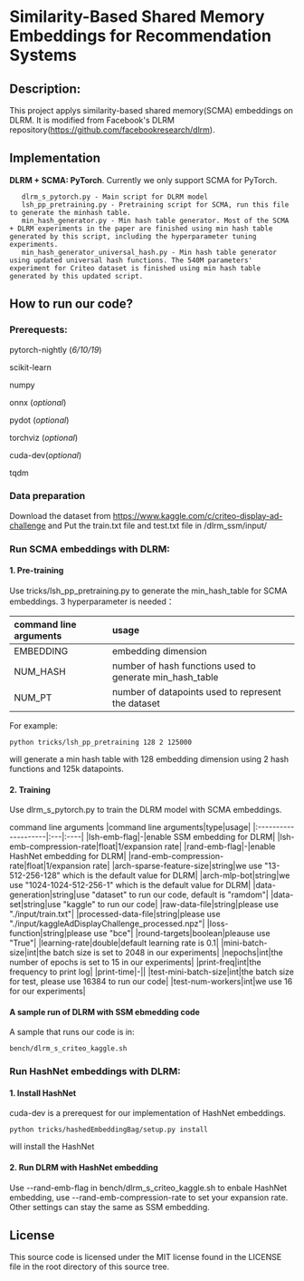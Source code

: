 # Similarity-Based Shared Memory Embeddings for Recommendation Systems


## Description:

This project applys similarity-based shared memory(SCMA) embeddings on DLRM. It is modified from Facebook's DLRM repository(https://github.com/facebookresearch/dlrm). 


## Implementation

**DLRM + SCMA: PyTorch**. Currently we only support SCMA for PyTorch.

       dlrm_s_pytorch.py - Main script for DLRM model
       lsh_pp_pretraining.py - Pretraining script for SCMA, run this file to generate the minhash table.
       min_hash_generator.py - Min hash table generator. Most of the SCMA + DLRM experiments in the paper are finished using min hash table generated by this script, including the hyperparameter tuning experiments.
       min_hash_generator_universal_hash.py - Min hash table generator using updated universal hash functions. The 540M parameters' experiment for Criteo dataset is finished using min hash table generated by this updated script.

## How to run our code?
### Prerequests:
pytorch-nightly (*6/10/19*)

scikit-learn

numpy

onnx (*optional*)

pydot (*optional*)

torchviz (*optional*)

cuda-dev(*optional*)

tqdm

### Data preparation
Download the dataset from https://www.kaggle.com/c/criteo-display-ad-challenge and Put the train.txt file and test.txt file in /dlrm_ssm/input/


### Run SCMA embeddings with DLRM:
#### 1. Pre-training
Use tricks/lsh_pp_pretraining.py to generate the min_hash_table for SCMA embeddings. 3 hyperparameter is needed：

|command line arguments|usage|
|:--------------------|:----|
|EMBEDDING|embedding dimension|
|NUM_HASH|number of hash functions used to generate min_hash_table|
|NUM_PT|number of datapoints used to represent the dataset|

For example:  

```
python tricks/lsh_pp_pretraining 128 2 125000
```
will generate a min hash table with 128 embedding dimension using 2 hash functions and 125k datapoints.

#### 2. Training
Use dlrm_s_pytorch.py to train the DLRM model with SCMA embeddings.

command line arguments
|command line arguments|type|usage|
|:--------------------|:---|:----|
|lsh-emb-flag|-|enable SSM embedding for DLRM|
|lsh-emb-compression-rate|float|1/expansion rate|
|rand-emb-flag|-|enable HashNet embedding for DLRM|
|rand-emb-compression-rate|float|1/expansion rate|
|arch-sparse-feature-size|string|we use "13-512-256-128" which is the default value for DLRM|
|arch-mlp-bot|string|we use "1024-1024-512-256-1" which is the default value for DLRM|
|data-generation|string|use "dataset" to run our code, default is "ramdom"|
|data-set|string|use "kaggle" to run our code|
|raw-data-file|string|please use "./input/train.txt"|
|processed-data-file|string|please use "./input/kaggleAdDisplayChallenge_processed.npz"|
|loss-function|string|please use "bce"|
|round-targets|boolean|pleause use "True"|
|learning-rate|double|default learning rate is 0.1|
|mini-batch-size|int|the batch size is set to 2048 in our experiments|
|nepochs|int|the number of epochs is set to 15 in our experiments|
|print-freq|int|the frequency to print log|
|print-time|-||
|test-mini-batch-size|int|the batch size for test, please use 16384 to run our code| 
|test-num-workers|int|we use 16 for our experiments|


#### A sample run of DLRM with SSM ebmedding code
A sample that runs our code is in:
```
bench/dlrm_s_criteo_kaggle.sh
```

### Run HashNet embeddings with DLRM:
#### 1. Install HashNet
cuda-dev is a prerequest for our implementation of HashNet embeddings.
```
python tricks/hashedEmbeddingBag/setup.py install
```
will install the HashNet

#### 2. Run DLRM with HashNet embedding
Use --rand-emb-flag in bench/dlrm_s_criteo_kaggle.sh to enbale HashNet embedding, use --rand-emb-compression-rate to set your expansion rate. Other settings can stay the same as SSM embedding.

## License

This source code is licensed under the MIT license found in the
LICENSE file in the root directory of this source tree.
